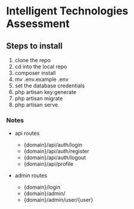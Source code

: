 # Intelligent Technologies Assessment

## Steps to install

1. clone the repo
2. cd into the local repo
3. composer install
4. mv .env.example .env
5. set the database credentials
6. php artisan key:generate
7. php artisan migrate
8. php artisan serve.

### Notes
- api routes
    - {domain}/api/auth/login
    - {domain}/api/auth/register
    - {domain}/api/auth/logout
    - {domain}/api/profile

- admin routes
    - {domain}/login
    - {domain}/admin/
    - {domain}/admin/user/{user}
